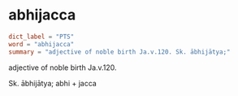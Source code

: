 # abhijacca

``` toml
dict_label = "PTS"
word = "abhijacca"
summary = "adjective of noble birth Ja.v.120. Sk. ābhijātya;"
```

adjective of noble birth Ja.v.120.

Sk. ābhijātya; abhi \+ jacca

